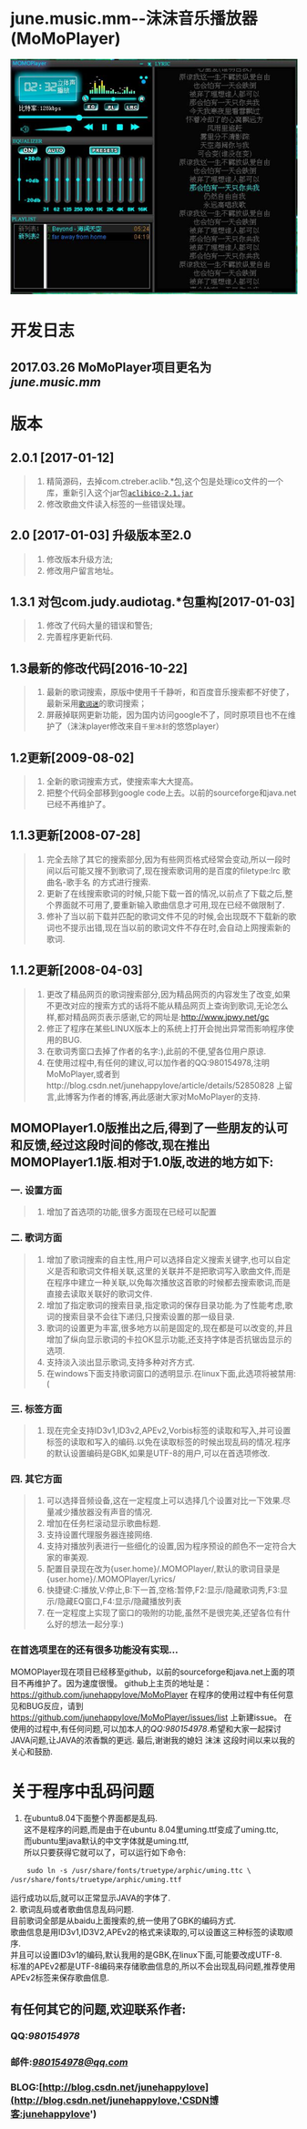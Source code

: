 # june.music.mm--沫沫音乐播放器(MoMoPlayer)

![MoMoPlayer音乐播放器](https://github.com/junehappylove/img_lib/blob/master/momoplayer/MoMoPlayer%E9%9F%B3%E4%B9%90%E6%92%AD%E6%94%BE%E5%99%A8.jpg "程序界面图片")

# 开发日志

## 2017.03.26 MoMoPlayer项目更名为 *june.music.mm*

# 版本

## 2.0.1 [2017-01-12] 
>1. 精简源码，去掉com.ctreber.aclib.*包,这个包是处理ico文件的一个库，重新引入这个jar包[`aclibico-2.1.jar`](https://sourceforge.net/projects/aclibico/files/aclibico/2.1/)
>2. 修改歌曲文件读入标签的一些错误处理。

## 2.0 [2017-01-03] 升级版本至2.0
>1. 修改版本升级方法;
>2. 修改用户留言地址。

## 1.3.1 对包com.judy.audiotag.*包重构[2017-01-03]
>1. 修改了代码大量的错误和警告;
>2. 完善程序更新代码.

## 1.3最新的修改代码[2016-10-22]
>1. 最新的歌词搜索，原版中使用千千静听，和百度音乐搜索都不好使了，最新采用[`歌词迷`](http://doc.gecimi.com/en/latest/#)的歌词搜索；
>2. 屏蔽掉联网更新功能，因为国内访问google不了，同时原项目也不在维护了（沫沫player修改来自`千里冰封`的悠悠player）
 
## 1.2更新[2009-08-02]

>1. 全新的歌词搜索方式，使搜索率大大提高。
>2. 把整个代码全部移到google code上去。以前的sourceforge和java.net已经不再维护了。

## 1.1.3更新[2008-07-28]

>1. 完全去除了其它的搜索部分,因为有些网页格式经常会变动,所以一段时间以后可能又搜不到歌词了,现在搜索歌词用的是百度的filetype:lrc 歌曲名-歌手名 的方式进行搜索.
>2. 更新了在线搜索歌词的时候,只能下载一首的情况,以前点了下载之后,整个界面就不可用了,要重新输入歌曲信息才可用,现在已经不做限制了.
>3. 修补了当以前下载并匹配的歌词文件不见的时候,会出现既不下载新的歌词也不提示出错,现在当以前的歌词文件不存在时,会自动上网搜索新的歌词.

## 1.1.2更新[2008-04-03]

>1. 更改了精品网页的歌词搜索部分,因为精品网页的内容发生了改变,如果不更改对应的搜索方式的话将不能从精品网页上查询到歌词,无论怎么样,都对精品网页表示感谢,它的网址是:http://www.jpwy.net/gc
>2. 修正了程序在某些LINUX版本上的系统上打开会抛出异常而影响程序使用的BUG.
>3. 在歌词秀窗口去掉了作者的名字:),此前的不便,望各位用户原谅.
>4. 在使用过程中,有任何的建议,可以加作者的QQ:980154978,注明MoMoPlayer,或者到http://blog.csdn.net/junehappylove/article/details/52850828 上留言,此博客为作者的博客,再此感谢大家对MoMoPlayer的支持.

## MOMOPlayer1.0版推出之后,得到了一些朋友的认可和反馈,经过这段时间的修改,现在推出MOMOPlayer1.1版.相对于1.0版,改进的地方如下:

### 一. 设置方面
>1. 增加了首选项的功能,很多方面现在已经可以配置

### 二. 歌词方面
>1. 增加了歌词搜索的自主性,用户可以选择自定义搜索关键字,也可以自定义是否和歌词文件相关联,这里的关联并不是把歌词写入歌曲文件,而是在程序中建立一种关联,以免每次播放这首歌的时候都去搜索歌词,而是直接去读取关联好的歌词文件.
>2. 增加了指定歌词的搜索目录,指定歌词的保存目录功能.为了性能考虑,歌词的搜索目录不会往下递归,只搜索设置的那一级目录.
>3. 歌词的设置更为丰富,很多地方以前是固定的,现在都是可以改变的,并且增加了纵向显示歌词的卡拉OK显示功能,还支持字体是否抗锯齿显示的选项.
>4. 支持淡入淡出显示歌词,支持多种对齐方式.
>5. 在windows下面支持歌词窗口的透明显示.在linux下面,此选项将被禁用:(

### 三. 标签方面
>1. 现在完全支持ID3v1,ID3v2,APEv2,Vorbis标签的读取和写入,并可设置标签的读取和写入的编码.以免在读取标签的时候出现乱码的情况.程序的默认设置编码是GBK,如果是UTF-8的用户,可以在首选项修改.

### 四. 其它方面
>1. 可以选择音频设备,这在一定程度上可以选择几个设置对比一下效果.尽量减少播放器没有声音的情况.
>2. 增加在任务栏滚动显示歌曲标题.
>3. 支持设置代理服务器连接网络.
>4. 支持对播放列表进行一些细化的设置,因为程序预设的颜色不一定符合大家的审美观.
>5. 配置目录现在改为{user.home}/.MOMOPlayer/,默认的歌词目录是{user.home}/.MOMOPlayer/Lyrics/
>6. 快捷键:C:播放,V:停止,B:下一首,空格:暂停,F2:显示/隐藏歌词秀,F3:显示/隐藏EQ窗口,F4:显示/隐藏播放列表
>7. 在一定程度上实现了窗口的吸附的功能,虽然不是很完美,还望各位有什么好的想法一起分享:)

### 在首选项里在的还有很多功能没有实现...

 MOMOPlayer现在项目已经移至github，以前的sourceforge和java.net上面的项目不再维护了。因为速度很慢。
github上主页的地址是：https://github.com/junehappylove/MoMoPlayer
 在程序的使用过程中有任何意见和BUG反应，请到 https://github.com/junehappylove/MoMoPlayer/issues/list 上新建issue。
 在使用的过程中,有任何问题,可以加本人的*QQ:980154978*.希望和大家一起探讨JAVA问题,让JAVA的浓香飘的更远.
 最后,谢谢我的媳妇 沫沫 这段时间以来以我的关心和鼓励.
 
# 关于程序中乱码问题
1. 在ubuntu8.04下面整个界面都是乱码.   
    这不是程序的问题,而是由于在ubuntu 8.04里uming.ttf变成了uming.ttc,   
    而ubuntu里java默认的中文字体就是uming.ttf,   
    所以只要获得它就可以了，可以运行如下命令:
    
```shell
	sudo ln -s /usr/share/fonts/truetype/arphic/uming.ttc \ /usr/share/fonts/truetype/arphic/uming.ttf
```
   运行成功以后,就可以正常显示JAVA的字体了.   
 2. 歌词乱码或者歌曲信息乱码问题.   
	目前歌词全部是从baidu上面搜索的,统一使用了GBK的编码方式.   
	歌曲信息是用ID3v1,ID3V2,APEv2的格式来读取的,可以设置这三种标签的读取顺序.   
	并且可以设置ID3v1的编码,默认我用的是GBK,在linux下面,可能要改成UTF-8.   
	标准的APEv2都是UTF-8编码来存储歌曲信息的,所以不会出现乱码问题,推荐使用APEv2标签来保存歌曲信息.

## 有任何其它的问题,欢迎联系作者: 
### QQ:*980154978*
### 邮件:*980154978@qq.com*
### BLOG:[http://blog.csdn.net/junehappylove](http://blog.csdn.net/junehappylove,'CSDN博客:junehappylove')


[image1]:https://github.com/junehappylove/img_lib/blob/master/momoplayer/MoMoPlayer%E9%9F%B3%E4%B9%90%E6%92%AD%E6%94%BE%E5%99%A8.jpg "程序界面图片"